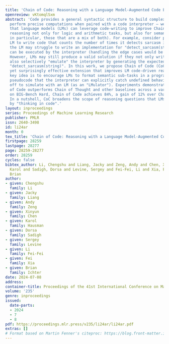 ```yaml
---
title: 'Chain of Code: Reasoning with a Language Model-Augmented Code Emulator'
openreview: vKtomqlSxm
abstract: 'Code provides a general syntactic structure to build complex programs and
  perform precise computations when paired with a code interpreter – we hypothesize
  that language models (LMs) can leverage code-writing to improve Chain of Thought
  reasoning not only for logic and arithmetic tasks, but also for semantic ones (and
  in particular, those that are a mix of both). For example, consider prompting an
  LM to write code that counts the number of times it detects sarcasm in an essay:
  the LM may struggle to write an implementation for "detect_sarcasm(string)" that
  can be executed by the interpreter (handling the edge cases would be insurmountable).
  However, LMs may still produce a valid solution if they not only write code, but
  also selectively "emulate" the interpreter by generating the expected output of
  "detect_sarcasm(string)". In this work, we propose Chain of Code (CoC), a simple
  yet surprisingly effective extension that improves LM code-driven reasoning. The
  key idea is to encourage LMs to format semantic sub-tasks in a program as flexible
  pseudocode that the interpreter can explicitly catch undefined behaviors and hand
  off to simulate with an LM (as an "LMulator"). Experiments demonstrate that Chain
  of Code outperforms Chain of Thought and other baselines across a variety of benchmarks;
  on BIG-Bench Hard, Chain of Code achieves 84%, a gain of 12% over Chain of Thought.
  In a nutshell, CoC broadens the scope of reasoning questions that LMs can answer
  by "thinking in code".'
layout: inproceedings
series: Proceedings of Machine Learning Research
publisher: PMLR
issn: 2640-3498
id: li24ar
month: 0
tex_title: 'Chain of Code: Reasoning with a Language Model-Augmented Code Emulator'
firstpage: 28259
lastpage: 28277
page: 28259-28277
order: 28259
cycles: false
bibtex_author: Li, Chengshu and Liang, Jacky and Zeng, Andy and Chen, Xinyun and Hausman,
  Karol and Sadigh, Dorsa and Levine, Sergey and Fei-Fei, Li and Xia, Fei and Ichter,
  Brian
author:
- given: Chengshu
  family: Li
- given: Jacky
  family: Liang
- given: Andy
  family: Zeng
- given: Xinyun
  family: Chen
- given: Karol
  family: Hausman
- given: Dorsa
  family: Sadigh
- given: Sergey
  family: Levine
- given: Li
  family: Fei-Fei
- given: Fei
  family: Xia
- given: Brian
  family: Ichter
date: 2024-07-08
address:
container-title: Proceedings of the 41st International Conference on Machine Learning
volume: '235'
genre: inproceedings
issued:
  date-parts:
  - 2024
  - 7
  - 8
pdf: https://proceedings.mlr.press/v235/li24ar/li24ar.pdf
extras: []
# Format based on Martin Fenner's citeproc: https://blog.front-matter.io/posts/citeproc-yaml-for-bibliographies/
---
```

